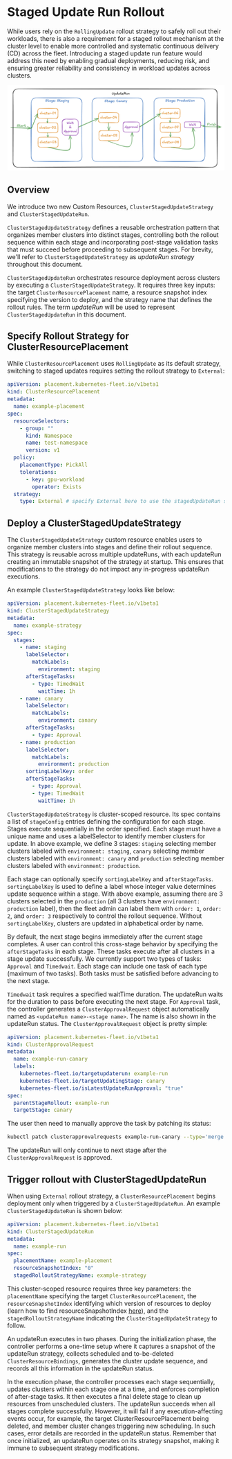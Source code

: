 # Staged Update Run Rollout

While users rely on the `RollingUpdate` rollout strategy to safely roll out their workloads, 
there is also a requirement for a staged rollout mechanism at the cluster level to enable more controlled and systematic continuous delivery (CD) across the fleet.
Introducing a staged update run feature would address this need by enabling gradual deployments, reducing risk, and ensuring greater reliability and consistency in workload updates across clusters.

![](updaterun.jpg)

## Overview

We introduce two new Custom Resources, `ClusterStagedUpdateStrategy` and `ClusterStagedUpdateRun`. 

`ClusterStagedUpdateStrategy` defines a reusable orchestration pattern that organizes member clusters into distinct stages, controlling both the rollout sequence within each stage and incorporating post-stage validation tasks that must succeed before proceeding to subsequent stages. For brevity, we'll refer to `ClusterStagedUpdateStrategy` as _updateRun strategy_ throughout this document.

`ClusterStagedUpdateRun` orchestrates resource deployment across clusters by executing a `ClusterStagedUpdateStrategy`. It requires three key inputs: the target `ClusterResourcePlacement` name, a resource snapshot index specifying the version to deploy, and the strategy name that defines the rollout rules. The term _updateRun_ will be used to represent `ClusterStagedUpdateRun` in this document.

## Specify Rollout Strategy for ClusterResourcePlacement

While `ClusterResourcePlacement` uses `RollingUpdate` as its default strategy, switching to staged updates requires setting the rollout strategy to `External`:
```yaml
apiVersion: placement.kubernetes-fleet.io/v1beta1
kind: ClusterResourcePlacement
metadata:
  name: example-placement
spec:
  resourceSelectors:
    - group: ""
      kind: Namespace
      name: test-namespace
      version: v1
  policy:
    placementType: PickAll
    tolerations:
      - key: gpu-workload
        operator: Exists
  strategy:
    type: External # specify External here to use the stagedUpdateRun strategy.
```

## Deploy a ClusterStagedUpdateStrategy

The `ClusterStagedUpdateStrategy` custom resource enables users to organize member clusters into stages and define their rollout sequence. This strategy is reusable across multiple updateRuns, with each updateRun creating an immutable snapshot of the strategy at startup. This ensures that modifications to the strategy do not impact any in-progress updateRun executions.

An example `ClusterStagedUpdateStrategy` looks like below:
```yaml
apiVersion: placement.kubernetes-fleet.io/v1beta1
kind: ClusterStagedUpdateStrategy
metadata:
  name: example-strategy
spec:
  stages:
    - name: staging
      labelSelector:
        matchLabels:
          environment: staging
      afterStageTasks:
        - type: TimedWait
          waitTime: 1h
    - name: canary
      labelSelector:
        matchLabels:
          environment: canary
      afterStageTasks:
        - type: Approval
    - name: production
      labelSelector:
        matchLabels:
          environment: production
      sortingLabelKey: order
      afterStageTasks:
        - type: Approval
        - type: TimedWait
          waitTime: 1h
```

`ClusterStagedUpdateStrategy` is cluster-scoped resource. Its spec contains a list of `stageConfig` entries defining the configuration for each stage.
Stages execute sequentially in the order specified. Each stage must have a unique name and uses a labelSelector to identify member clusters for update. In above example, we define 3 stages: `staging` selecting member clusters labeled with `environment: staging`, `canary` selecting member clusters labeled with `environment: canary` and `production` selecting member clusters labeled with `environment: production`. 

Each stage can optionally specify `sortingLabelKey` and `afterStageTasks`. `sortingLabelKey` is used to define a label whose integer value determines update sequence within a stage. With above example, assuming there are 3 clusters selected in the `production` (all 3 clusters have `environment: production` label), then the fleet admin can label them with `order: 1`, `order: 2`, and `order: 3` respectively to control the rollout sequence. Without `sortingLabelKey`, clusters are updated in alphabetical order by name.

By default, the next stage begins immediately after the current stage completes. A user can control this cross-stage behavior by specifying the `afterStageTasks` in each stage. These tasks execute after all clusters in a stage update successfully. We currently support two types of tasks: `Approval` and `Timedwait`. Each stage can include one task of each type (maximum of two tasks). Both tasks must be satisfied before advancing to the next stage.

`Timedwait` task requires a specified waitTime duration. The updateRun waits for the duration to pass before executing the next stage. For `Approval` task, the controller generates a `ClusterApprovalRequest` object automatically named as `<updateRun name>-<stage name>`. The name is also shown in the updateRun status. The `ClusterApprovalRequest` object is pretty simple:
```yaml
apiVersion: placement.kubernetes-fleet.io/v1beta1
kind: ClusterApprovalRequest
metadata:
  name: example-run-canary
  labels:
    kubernetes-fleet.io/targetupdaterun: example-run
    kubernetes-fleet.io/targetUpdatingStage: canary
    kubernetes-fleet.io/isLatestUpdateRunApproval: "true"
spec:
  parentStageRollout: example-run
  targetStage: canary
```

The user then need to manually approve the task by patching its status:
```bash
kubectl patch clusterapprovalrequests example-run-canary --type='merge' -p '{"status":{"conditions":[{"type":"Approved","status":"True","reason":"lgtm","message":"lgtm","lastTransitionTime":"'$(date --utc +%Y-%m-%dT%H:%M:%SZ)'","observedGeneration":1}]}}' --subresource=status
```
The updateRun will only continue to next stage after the `ClusterApprovalRequest` is approved.

## Trigger rollout with ClusterStagedUpdateRun

When using `External` rollout strategy, a `ClusterResourcePlacement` begins deployment only when triggered by a `ClusterStagedUpdateRun`. An example `ClusterStagedUpdateRun` is shown below:
```yaml
apiVersion: placement.kubernetes-fleet.io/v1beta1
kind: ClusterStagedUpdateRun
metadata:
  name: example-run
spec:
  placementName: example-placement
  resourceSnapshotIndex: "0"
  stagedRolloutStrategyName: example-strategy
```
This cluster-scoped resource requires three key parameters: the `placementName` specifying the target `ClusterResourcePlacement`, the `resourceSnapshotIndex` identifying which version of resources to deploy (learn how to find resourceSnapshotIndex [here](../../howtos/updaterun.md)), and the `stagedRolloutStrategyName` indicating the `ClusterStagedUpdateStrategy` to follow.

An updateRun executes in two phases. During the initialization phase, the controller performs a one-time setup where it captures a snapshot of the updateRun strategy, collects scheduled and to-be-deleted `ClusterResourceBindings`, generates the cluster update sequence, and records all this information in the updateRun status.

In the execution phase, the controller processes each stage sequentially, updates clusters within each stage one at a time, and enforces completion of after-stage tasks. It then executes a final delete stage to clean up resources from unscheduled clusters. The updateRun succeeds when all stages complete successfully. However, it will fail if any execution-affecting events occur, for example, the target ClusterResourcePlacement being deleted, and member cluster changes triggering new scheduling. In such cases, error details are recorded in the updateRun status. Remember that once initialized, an updateRun operates on its strategy snapshot, making it immune to subsequent strategy modifications.
